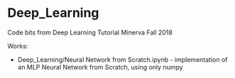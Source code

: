 # Deep_Learning
Code bits from Deep Learning Tutorial
Minerva
Fall 2018


Works:

- Deep_Learning/Neural Network from Scratch.ipynb  - implementation of an MLP Neural Network from Scratch, using only numpy
